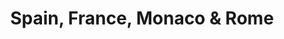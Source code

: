 ---
category: luxury
title: Spain, France, Monaco & Rome
class: spain-france-monaco-and-rome
cruiseline: Oceania Cruises – Sirena
special-info: Free house drinks package & free wifi
price: 1554
nights: 10
cruise-url: http://www.planetcruise.co.uk/oceania-cruises/sirena/19-august-2016/95276?referrersiteid=970
---